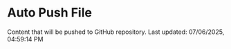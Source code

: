 # Auto Push File

Content that will be pushed to GitHub repository.
Last updated: 07/06/2025, 04:59:14 PM
